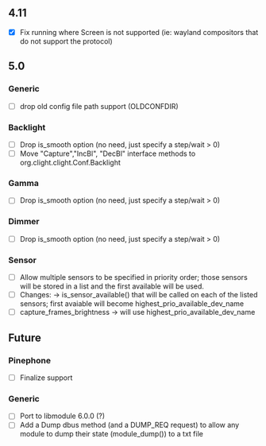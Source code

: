 ## 4.11

- [x] Fix running where Screen is not supported (ie: wayland compositors that do not support the protocol)

## 5.0

### Generic
- [ ] drop old config file path support (OLDCONFDIR)

### Backlight
- [ ] Drop is_smooth option (no need, just specify a step/wait > 0)
- [ ] Move "Capture","IncBl", "DecBl" interface methods to org.clight.clight.Conf.Backlight

### Gamma
- [ ] Drop is_smooth option (no need, just specify a step/wait > 0)

### Dimmer
- [ ] Drop is_smooth option (no need, just specify a step/wait > 0)

### Sensor
- [ ] Allow multiple sensors to be specified in priority order; those sensors will be stored in a list and the first available will be used.
- [ ] Changes: -> is_sensor_available() that will be called on each of the listed sensors; first avaiable will become highest_prio_available_dev_name
- [ ] capture_frames_brightness -> will use highest_prio_available_dev_name

## Future

### Pinephone
- [ ] Finalize support

### Generic
- [ ] Port to libmodule 6.0.0 (?)
- [ ] Add a Dump dbus method (and a DUMP_REQ request) to allow any module to dump their state (module_dump()) to a txt file
